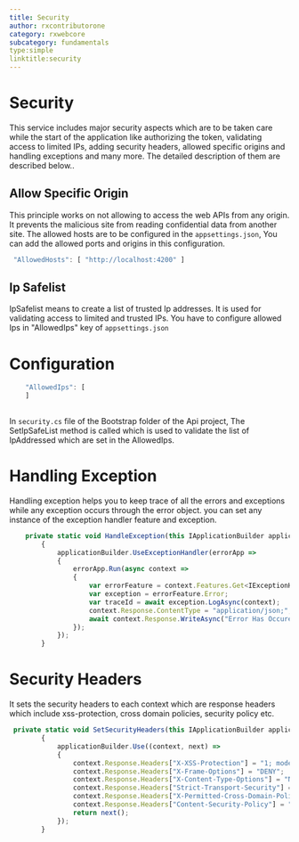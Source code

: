 ```yaml
---
title: Security
author: rxcontributorone
category: rxwebcore
subcategory: fundamentals
type:simple
linktitle:security
--- 
```


# Security
This service includes major security aspects which are to be taken care while the start of the application like authorizing the token, validating access to limited IPs, adding security headers, allowed specific origins and handling exceptions and many more. The detailed description of them are described below..

## Allow Specific Origin

This principle works on not allowing to access the web APIs from any origin. It prevents the malicious site from reading confidential data from another site. The allowed hosts are to be configured in the `appsettings.json`, You can add the allowed ports and origins in this configuration.

````js
 "AllowedHosts": [ "http://localhost:4200" ]
````

## Ip Safelist

IpSafelist means to create a list of trusted Ip addresses. It is used for validating access to limited and trusted IPs.
You have to configure allowed Ips in "AllowedIps" key of `appsettings.json` 

# Configuration

````js
    "AllowedIps": [
    ]
  
````  

In `security.cs` file of the Bootstrap folder of the Api project, The SetIpSafeList method is called which is used to validate the list of IpAddressed which are set in the AllowedIps. 

# Handling Exception

Handling exception helps you to keep trace of all the errors and exceptions while any exception occurs through the error object. you can set any instance of the exception handler feature and exception.

````js
    private static void HandleException(this IApplicationBuilder applicationBuilder)
        {
            applicationBuilder.UseExceptionHandler(errorApp =>
            {
                errorApp.Run(async context =>
                {
                    var errorFeature = context.Features.Get<IExceptionHandlerFeature>();
                    var exception = errorFeature.Error;
					var traceId = await exception.LogAsync(context);
                    context.Response.ContentType = "application/json;";
                    await context.Response.WriteAsync("Error Has Occured.");
                });
            });
        }
````

# Security Headers
It sets the security headers to each context which are response headers which include xss-protection, cross domain policies, security policy etc.  

````js
 private static void SetSecurityHeaders(this IApplicationBuilder applicationBuilder)
        {
            applicationBuilder.Use((context, next) =>
            {
                context.Response.Headers["X-XSS-Protection"] = "1; mode=block";
                context.Response.Headers["X-Frame-Options"] = "DENY";
                context.Response.Headers["X-Content-Type-Options"] = "NOSNIFF";
                context.Response.Headers["Strict-Transport-Security"] = "max-age=31536000";
                context.Response.Headers["X-Permitted-Cross-Domain-Policies"] = "master-only";
                context.Response.Headers["Content-Security-Policy"] = "default-src 'none'; style-src 'self'; img-src 'self'; font-src 'self'; script-src 'self'";
                return next();
            });
        }

````